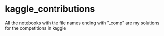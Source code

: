 # kaggle_contributions
All the notebooks with the file names ending with "_comp" are my solutions for the competitions in kaggle 

